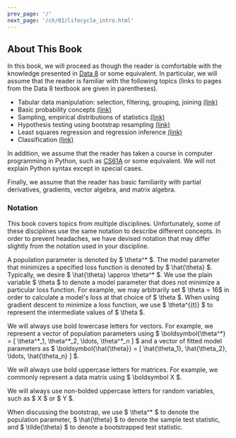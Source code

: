 ```yaml
---
prev_page: '/'
next_page: '/ch/01/lifecycle_intro.html'
---
```

## About This Book

In this book, we will proceed as though the reader is comfortable with the
knowledge presented in [Data 8][data8] or some equivalent. In particular, we
will assume that the reader is familiar with the following topics (links to
pages from the Data 8 textbook are given in parentheses).

* Tabular data manipulation: selection, filtering, grouping, joining [(link)][8.2]
* Basic probability concepts [(link)][9.5]
* Sampling, empirical distributions of statistics [(link)][10.3]
* Hypothesis testing using bootstrap resampling [(link)][13.4]
* Least squares regression and regression inference [(link)][16.2]
* Classification [(link)][17.1]

In addition, we assume that the reader has taken a course in computer
programming in Python, such as [CS61A][61a] or some equivalent. We will not
explain Python syntax except in special cases.

Finally, we assume that the reader has basic familiarity with partial
derivatives, gradients, vector algebra, and matrix algebra.

### Notation

This book covers topics from multiple disciplines. Unfortunately, some of these
disciplines use the same notation to describe different concepts. In order to
prevent headaches, we have devised notation that may differ slightly
from the notation used in your discipline.

A population parameter is denoted by $ \theta^* $. The model parameter that
minimizes a specified loss function is denoted by $ \hat{\theta} $. Typically,
we desire $ \hat{\theta} \approx \theta^* $. We use the plain variable $ \theta
$ to denote a model parameter that does not minimize a particular loss
function. For example, we may arbitrarily set $ \theta = 16$ in order to
calculate a model's loss at that choice of $ \theta $. When using gradient
descent to minimize a loss function, we use $ \theta^{(t)} $ to represent the
intermediate values of $ \theta $.

We will always use bold lowercase letters for vectors. For example, we
represent a vector of population parameters using $
\boldsymbol{\theta^\*} = [ \theta^\*_1, \theta^\*_2, \ldots, \theta^\*_n ] $
and a vector of fitted model parameters as $ \boldsymbol{\hat{\theta}} = [
\hat{\theta_1}, \hat{\theta_2}, \ldots, \hat{\theta_n} ] $.

We will always use bold uppercase letters for matrices. For example, we
commonly represent a data matrix using $ \boldsymbol X $.

We will always use non-bolded uppercase letters for random variables, such as
$ X $ or $ Y $.

When discussing the bootstrap, we use $ \theta^* $ to denote the population
parameter, $ \hat{\theta} $ to denote the sample test statistic, and $
\tilde{\theta} $ to denote a bootstrapped test statistic.

[8.2]: https://www.inferentialthinking.com/chapters/08/2/classifying-by-one-variable.html
[9.5]: https://www.inferentialthinking.com/chapters/09/5/finding-probabilities.html
[10.3]: https://www.inferentialthinking.com/chapters/10/3/empirical-distribution-of-a-statistic.html
[13.4]: https://www.inferentialthinking.com/chapters/13/4/using-confidence-intervals.html
[16.2]: https://www.inferentialthinking.com/chapters/16/2/inference-for-the-true-slope.html
[17.1]: https://www.inferentialthinking.com/chapters/17/1/nearest-neighbors.html
[data8]: http://data8.org/
[61a]: https://cs61a.org/
